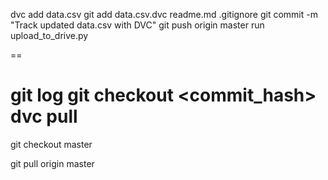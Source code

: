 
dvc add data.csv
git add data.csv.dvc readme.md .gitignore
git commit -m "Track updated data.csv with DVC"
git push origin master
run upload_to_drive.py

==

git log
git checkout <commit_hash>  
dvc pull
==
git checkout master

git pull origin master
